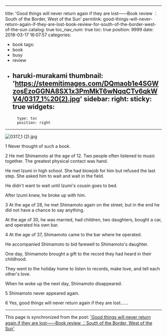 
---
title: 'Good things will never return again if they are lost——Book review ：South of the Border, West of the Sun'
permlink: good-things-will-never-return-again-if-they-are-lost-book-review-for-south-of-the-border-west-of-the-sun
catalog: true
toc_nav_num: true
toc: true
position: 9999
date: 2018-03-17 16:07:57
categories:
- book
tags:
- book
- busy
- review
- haruki-murakami
thumbnail: 'https://steemitimages.com/DQmaob1e4SGWzosEzoGGNA8SX1x3PmMkT6wNqqCTv6qkWV4/0317_1%20(2).jpg'
sidebar:
    right:
        sticky: true
widgets:
    -
        type: toc
        position: right
---


![0317_1 (2).jpg](https://steemitimages.com/DQmaob1e4SGWzosEzoGGNA8SX1x3PmMkT6wNqqCTv6qkWV4/0317_1%20(2).jpg)

1
Never thought of such a book.

2
He met Shimamoto at the age of 12. Two people often listened to music together. The greatest physical contact was hand.

He met Izumi in high school. She had blowjob for him but refused the last step. She asked him to wait and wait in the field.

He didn't want to wait until Izumi's cousin goes to bed.

After Izumi knew, he broke up with him.

3
At the age of 28, he met Shimamoto again on the street, but in the end he did not have a chance to say anything.

At the age of 30, he was married, had children, two daughters, bought a car, and operated his own bar.

4
At the age of 37, Shimamoto came to the bar where he operated.

He accompanied Shimamoto to bid farewell to Shimamoto's daughter.

One day, Shimamoto brought a gift to the record they had heard in their childhood.

They went to the holiday home to listen to records, make love, and tell each other's love.

When he woke up the next day, Shimamoto disappeared.

5
Shimamoto never appeared again.

6
Yes, good things will never return again if they are lost……

- - -

This page is synchronized from the post: ['Good things will never return again if they are lost——Book review ：South of the Border, West of the Sun'](https://steemit.com/@weisheng167388/good-things-will-never-return-again-if-they-are-lost-book-review-for-south-of-the-border-west-of-the-sun)
